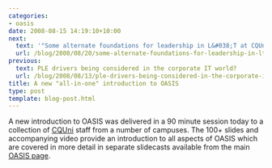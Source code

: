 ```yaml
---
categories:
- oasis
date: 2008-08-15 14:19:10+10:00
next:
  text: '"Some alternate foundations for leadership in L&#038;T at CQUniversity"'
  url: /blog/2008/08/20/some-alternate-foundations-for-leadership-in-lt-at-cquniversity/
previous:
  text: PLE drivers being considered in the corporate IT world?
  url: /blog/2008/08/13/ple-drivers-being-considered-in-the-corporate-it-world/
title: A new "all-in-one" introduction to OASIS
type: post
template: blog-post.html
---
```

A new introduction to OASIS was delivered in a 90 minute session today to a collection of [CQUni](http://www.cqu.edu.au/) staff from a number of campuses. The 100+ slides and accompanying video provide an introduction to all aspects of OASIS which are covered in more detail in separate slidecasts available from the main [OASIS page](http://cddu.cqu.edu.au/index.php/OASIS).